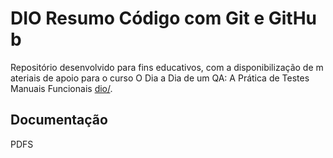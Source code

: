 # DIO Resumo Código com Git e GitHub



Repositório desenvolvido para fins educativos, com a disponibilização de materiais de apoio para o curso O Dia a Dia de um QA: A Prática de Testes Manuais Funcionais [dio/]([https://www.dio.me/).



## Documentação

PDFS



# 
